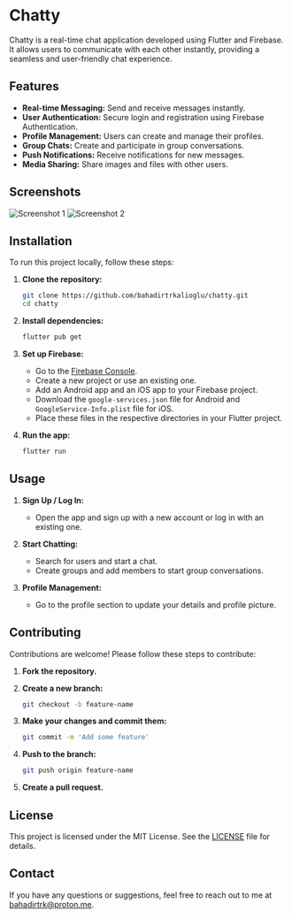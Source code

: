 # Chatty

Chatty is a real-time chat application developed using Flutter and Firebase. It allows users to communicate with each other instantly, providing a seamless and user-friendly chat experience.

## Features

- **Real-time Messaging:** Send and receive messages instantly.
- **User Authentication:** Secure login and registration using Firebase Authentication.
- **Profile Management:** Users can create and manage their profiles.
- **Group Chats:** Create and participate in group conversations.
- **Push Notifications:** Receive notifications for new messages.
- **Media Sharing:** Share images and files with other users.

## Screenshots

![Screenshot 1](screenshots/screenshot1.png)
![Screenshot 2](screenshots/screenshot2.png)

## Installation

To run this project locally, follow these steps:

1. **Clone the repository:**

    ```bash
    git clone https://github.com/bahadirtrkalioglu/chatty.git
    cd chatty
    ```

2. **Install dependencies:**

    ```bash
    flutter pub get
    ```

3. **Set up Firebase:**
   - Go to the [Firebase Console](https://console.firebase.google.com/).
   - Create a new project or use an existing one.
   - Add an Android app and an iOS app to your Firebase project.
   - Download the `google-services.json` file for Android and `GoogleService-Info.plist` file for iOS.
   - Place these files in the respective directories in your Flutter project.

4. **Run the app:**

    ```bash
    flutter run
    ```

## Usage

1. **Sign Up / Log In:**
   - Open the app and sign up with a new account or log in with an existing one.
   
2. **Start Chatting:**
   - Search for users and start a chat.
   - Create groups and add members to start group conversations.
   
3. **Profile Management:**
   - Go to the profile section to update your details and profile picture.

## Contributing

Contributions are welcome! Please follow these steps to contribute:

1. **Fork the repository.**
2. **Create a new branch:**

    ```bash
    git checkout -b feature-name
    ```

3. **Make your changes and commit them:**

    ```bash
    git commit -m 'Add some feature'
    ```

4. **Push to the branch:**

    ```bash
    git push origin feature-name
    ```

5. **Create a pull request.**

## License

This project is licensed under the MIT License. See the [LICENSE](LICENSE) file for details.

## Contact

If you have any questions or suggestions, feel free to reach out to me at bahadirtrk@proton.me.
